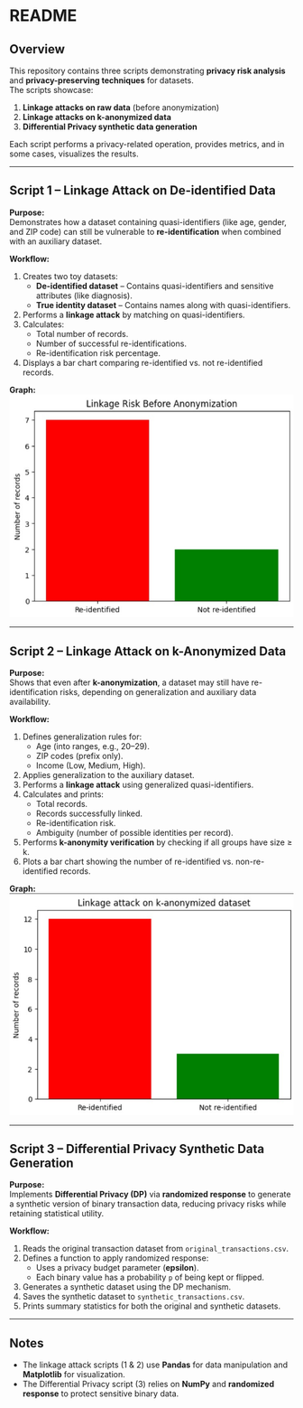 # README

## Overview
This repository contains three scripts demonstrating **privacy risk analysis** and **privacy-preserving techniques** for datasets.  
The scripts showcase:
1. **Linkage attacks on raw data** (before anonymization)  
2. **Linkage attacks on k-anonymized data**  
3. **Differential Privacy synthetic data generation**  

Each script performs a privacy-related operation, provides metrics, and in some cases, visualizes the results.

---

## **Script 1 – Linkage Attack on De-identified Data**
**Purpose:**  
Demonstrates how a dataset containing quasi-identifiers (like age, gender, and ZIP code) can still be vulnerable to **re-identification** when combined with an auxiliary dataset.  

**Workflow:**  
1. Creates two toy datasets:  
   - **De-identified dataset** – Contains quasi-identifiers and sensitive attributes (like diagnosis).  
   - **True identity dataset** – Contains names along with quasi-identifiers.  
2. Performs a **linkage attack** by matching on quasi-identifiers.  
3. Calculates:  
   - Total number of records.  
   - Number of successful re-identifications.  
   - Re-identification risk percentage.  
4. Displays a bar chart comparing re-identified vs. not re-identified records.

**Graph:**  
![Script 1 Linkage Attack Graph](images/Linkage_risk_before_anonymisation.jpg)

---

## **Script 2 – Linkage Attack on k-Anonymized Data**
**Purpose:**  
Shows that even after **k-anonymization**, a dataset may still have re-identification risks, depending on generalization and auxiliary data availability.  

**Workflow:**  
1. Defines generalization rules for:  
   - Age (into ranges, e.g., 20–29).  
   - ZIP codes (prefix only).  
   - Income (Low, Medium, High).  
2. Applies generalization to the auxiliary dataset.  
3. Performs a **linkage attack** using generalized quasi-identifiers.  
4. Calculates and prints:  
   - Total records.  
   - Records successfully linked.  
   - Re-identification risk.  
   - Ambiguity (number of possible identities per record).  
5. Performs **k-anonymity verification** by checking if all groups have size ≥ k.  
6. Plots a bar chart showing the number of re-identified vs. non-re-identified records.

**Graph:**  
![Script 2 Linkage Attack on K-anonamized data Graph](images/Linkage_attack_on_k-anonymized_dataset.jpg)

---

## **Script 3 – Differential Privacy Synthetic Data Generation**
**Purpose:**  
Implements **Differential Privacy (DP)** via **randomized response** to generate a synthetic version of binary transaction data, reducing privacy risks while retaining statistical utility.  

**Workflow:**  
1. Reads the original transaction dataset from `original_transactions.csv`.  
2. Defines a function to apply randomized response:  
   - Uses a privacy budget parameter (**epsilon**).  
   - Each binary value has a probability `p` of being kept or flipped.  
3. Generates a synthetic dataset using the DP mechanism.  
4. Saves the synthetic dataset to `synthetic_transactions.csv`.  
5. Prints summary statistics for both the original and synthetic datasets.

---

## **Notes**
- The linkage attack scripts (1 & 2) use **Pandas** for data manipulation and **Matplotlib** for visualization.  
- The Differential Privacy script (3) relies on **NumPy** and **randomized response** to protect sensitive binary data.  
